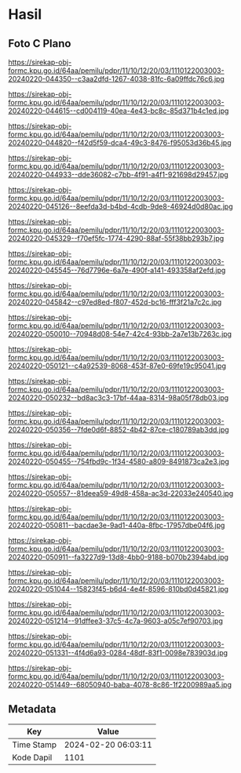 # Hasil

## Foto C Plano

https://sirekap-obj-formc.kpu.go.id/64aa/pemilu/pdpr/11/10/12/20/03/1110122003003-20240220-044350--c3aa2dfd-1267-4038-81fc-6a09ffdc76c6.jpg

https://sirekap-obj-formc.kpu.go.id/64aa/pemilu/pdpr/11/10/12/20/03/1110122003003-20240220-044615--cd004119-40ea-4e43-bc8c-85d371b4c1ed.jpg

https://sirekap-obj-formc.kpu.go.id/64aa/pemilu/pdpr/11/10/12/20/03/1110122003003-20240220-044820--f42d5f59-dca4-49c3-8476-f95053d36b45.jpg

https://sirekap-obj-formc.kpu.go.id/64aa/pemilu/pdpr/11/10/12/20/03/1110122003003-20240220-044933--dde36082-c7bb-4f91-a4f1-921698d29457.jpg

https://sirekap-obj-formc.kpu.go.id/64aa/pemilu/pdpr/11/10/12/20/03/1110122003003-20240220-045126--8eefda3d-b4bd-4cdb-9de8-46924d0d80ac.jpg

https://sirekap-obj-formc.kpu.go.id/64aa/pemilu/pdpr/11/10/12/20/03/1110122003003-20240220-045329--f70ef5fc-1774-4290-88af-55f38bb293b7.jpg

https://sirekap-obj-formc.kpu.go.id/64aa/pemilu/pdpr/11/10/12/20/03/1110122003003-20240220-045545--76d7796e-6a7e-490f-a141-493358af2efd.jpg

https://sirekap-obj-formc.kpu.go.id/64aa/pemilu/pdpr/11/10/12/20/03/1110122003003-20240220-045842--c97ed8ed-f807-452d-bc16-fff3f21a7c2c.jpg

https://sirekap-obj-formc.kpu.go.id/64aa/pemilu/pdpr/11/10/12/20/03/1110122003003-20240220-050010--70948d08-54e7-42c4-93bb-2a7e13b7263c.jpg

https://sirekap-obj-formc.kpu.go.id/64aa/pemilu/pdpr/11/10/12/20/03/1110122003003-20240220-050121--c4a92539-8068-453f-87e0-69fe19c95041.jpg

https://sirekap-obj-formc.kpu.go.id/64aa/pemilu/pdpr/11/10/12/20/03/1110122003003-20240220-050232--bd8ac3c3-17bf-44aa-8314-98a05f78db03.jpg

https://sirekap-obj-formc.kpu.go.id/64aa/pemilu/pdpr/11/10/12/20/03/1110122003003-20240220-050356--7fde0d6f-8852-4b42-87ce-c180789ab3dd.jpg

https://sirekap-obj-formc.kpu.go.id/64aa/pemilu/pdpr/11/10/12/20/03/1110122003003-20240220-050455--754fbd9c-1f34-4580-a809-8491873ca2e3.jpg

https://sirekap-obj-formc.kpu.go.id/64aa/pemilu/pdpr/11/10/12/20/03/1110122003003-20240220-050557--81deea59-49d8-458a-ac3d-22033e240540.jpg

https://sirekap-obj-formc.kpu.go.id/64aa/pemilu/pdpr/11/10/12/20/03/1110122003003-20240220-050811--bacdae3e-9ad1-440a-8fbc-17957dbe04f6.jpg

https://sirekap-obj-formc.kpu.go.id/64aa/pemilu/pdpr/11/10/12/20/03/1110122003003-20240220-050911--fa3227d9-13d8-4bb0-9188-b070b2394abd.jpg

https://sirekap-obj-formc.kpu.go.id/64aa/pemilu/pdpr/11/10/12/20/03/1110122003003-20240220-051044--15823f45-b6d4-4e4f-8596-810bd0d45821.jpg

https://sirekap-obj-formc.kpu.go.id/64aa/pemilu/pdpr/11/10/12/20/03/1110122003003-20240220-051214--91dffee3-37c5-4c7a-9603-a05c7ef90703.jpg

https://sirekap-obj-formc.kpu.go.id/64aa/pemilu/pdpr/11/10/12/20/03/1110122003003-20240220-051331--4f4d6a93-0284-48df-83f1-0098e783903d.jpg

https://sirekap-obj-formc.kpu.go.id/64aa/pemilu/pdpr/11/10/12/20/03/1110122003003-20240220-051449--68050940-baba-4078-8c86-1f2200989aa5.jpg


## Metadata

| Key        | Value               |
| ---------- | ------------------- |
| Time Stamp | 2024-02-20 06:03:11 |
| Kode Dapil | 1101                |



